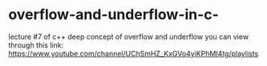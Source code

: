 # overflow-and-underflow-in-c-
lecture #7 of c++ deep concept of overflow and underflow you can view through this link: https://www.youtube.com/channel/UChSmHZ_KxGVo4yiKPhMI4tg/playlists
